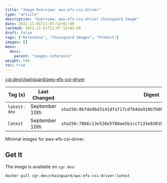 ```yaml
---
title: "Image Overview: aws-efs-csi-driver"
type: "article"
description: "Overview: aws-efs-csi-driver Chainguard Image"
date: 2022-11-01T11:07:52+02:00
lastmod: 2022-11-01T11:07:52+02:00
draft: false
tags: ["Reference", "Chainguard Images", "Product"]
images: []
menu:
  docs:
    parent: "images-reference"
weight: 500
toc: true
---
```


[cgr.dev/chainguard/aws-efs-csi-driver](https://github.com/chainguard-images/images/tree/main/images/aws-efs-csi-driver)

| Tag (s)       | Last Changed   | Digest                                                                    |
|---------------|----------------|---------------------------------------------------------------------------|
|  `latest-dev` | September 10th | `sha256:0bfde8bd3141dfa717cd7b4da910b7b08e11dc6314334cbbd817eb2183f417f8` |
|  `latest`     | September 10th | `sha256:7866c13e526e5f80ae5b1cc7133e0301b07796ed90c1e648352a4f22a69f369d` |



Minimal images for aws-efs-csi-driver.

## Get It

The image is available on `cgr.dev`:

```
docker pull cgr.dev/chainguard/aws-efs-csi-driver:latest
```

